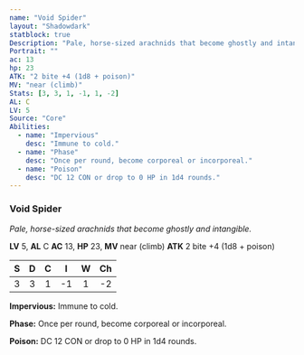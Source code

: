 ```yaml
---
name: "Void Spider"
layout: "Shadowdark"
statblock: true
Description: "Pale, horse-sized arachnids that become ghostly and intangible."
Portrait: ""
ac: 13
hp: 23
ATK: "2 bite +4 (1d8 + poison)"
MV: "near (climb)"
Stats: [3, 3, 1, -1, 1, -2]
AL: C
LV: 5
Source: "Core"
Abilities:
  - name: "Impervious"
    desc: "Immune to cold."
  - name: "Phase"
    desc: "Once per round, become corporeal or incorporeal."
  - name: "Poison"
    desc: "DC 12 CON or drop to 0 HP in 1d4 rounds."
---
```


### Void Spider

_Pale, horse-sized arachnids that become ghostly and intangible._

**LV** 5, **AL** C
**AC** 13, **HP** 23, **MV** near (climb)
**ATK** 2 bite +4 (1d8 + poison)

|  S  |  D  |  C  |  I  |  W  |  Ch  |
|:---:|:---:|:---:|:---:|:---:|:----:|
| 3 | 3 | 1 | -1 | 1 | -2 |

**Impervious:** Immune to cold.

**Phase:** Once per round, become corporeal or incorporeal.

**Poison:** DC 12 CON or drop to 0 HP in 1d4 rounds.


